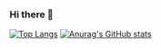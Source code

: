 ### Hi there 👋

[![Top Langs](https://github-readme-stats.vercel.app/api/top-langs/?username=stomy13&layout=compact)](https://github.com/anuraghazra/github-readme-stats)
[![Anurag's GitHub stats](https://github-readme-stats.vercel.app/api?username=stomy13&show_icons=true)](https://github.com/anuraghazra/github-readme-stats)
